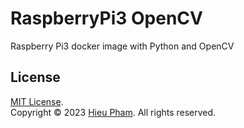 # RaspberryPi3 OpenCV
Raspberry Pi3 docker image with Python and OpenCV
## License
[MIT License](https://github.com/hieupth/raspi3cv/blob/main/LICENSE).<br>
Copyright &copy; 2023 [Hieu Pham](https://github.com/hieupth). All rights reserved.